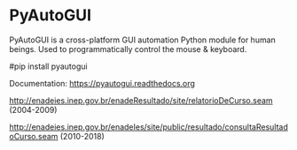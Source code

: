 # PyAutoGUI 

PyAutoGUI is a cross-platform GUI automation Python module for human beings. Used to programmatically control the mouse & keyboard.

#pip install pyautogui

Documentation: https://pyautogui.readthedocs.org

http://enadeies.inep.gov.br/enadeResultado/site/relatorioDeCurso.seam (2004-2009)

http://enadeies.inep.gov.br/enadeIes/site/public/resultado/consultaResultadoCurso.seam (2010-2018)
